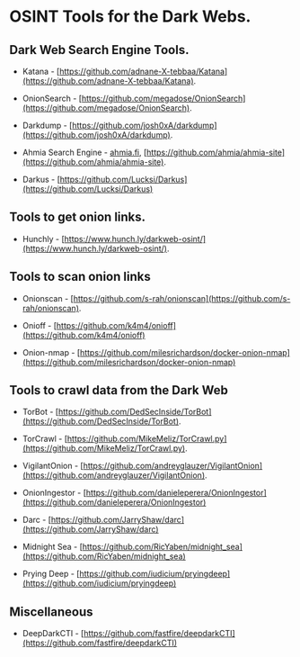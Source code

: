 # OSINT Tools for the Dark Webs.

## Dark Web Search Engine Tools.

* Katana - [https://github.com/adnane-X-tebbaa/Katana](https://github.com/adnane-X-tebbaa/Katana).

* OnionSearch - [https://github.com/megadose/OnionSearch](https://github.com/megadose/OnionSearch).

* Darkdump - [https://github.com/josh0xA/darkdump](https://github.com/josh0xA/darkdump).

* Ahmia Search Engine - [ahmia.fi](http://ahmia.fi/), [https://github.com/ahmia/ahmia-site](https://github.com/ahmia/ahmia-site).

* Darkus - [https://github.com/Lucksi/Darkus](https://github.com/Lucksi/Darkus)

## Tools to get onion links.

* Hunchly - [https://www.hunch.ly/darkweb-osint/](https://www.hunch.ly/darkweb-osint/).

##
## Tools to scan onion links

* Onionscan - [https://github.com/s-rah/onionscan](https://github.com/s-rah/onionscan).

* Onioff - [https://github.com/k4m4/onioff](https://github.com/k4m4/onioff)

* Onion-nmap - [https://github.com/milesrichardson/docker-onion-nmap](https://github.com/milesrichardson/docker-onion-nmap)


## Tools to crawl data from the Dark Web

* TorBot - [https://github.com/DedSecInside/TorBot](https://github.com/DedSecInside/TorBot).

* TorCrawl - [https://github.com/MikeMeliz/TorCrawl.py](https://github.com/MikeMeliz/TorCrawl.py).

* VigilantOnion - [https://github.com/andreyglauzer/VigilantOnion](https://github.com/andreyglauzer/VigilantOnion).

* OnionIngestor - [https://github.com/danieleperera/OnionIngestor](https://github.com/danieleperera/OnionIngestor)

* Darc - [https://github.com/JarryShaw/darc](https://github.com/JarryShaw/darc)

* Midnight Sea - [https://github.com/RicYaben/midnight_sea](https://github.com/RicYaben/midnight_sea)

* Prying Deep - [https://github.com/iudicium/pryingdeep](https://github.com/iudicium/pryingdeep)

## Miscellaneous

* DeepDarkCTI - [https://github.com/fastfire/deepdarkCTI](https://github.com/fastfire/deepdarkCTI)
